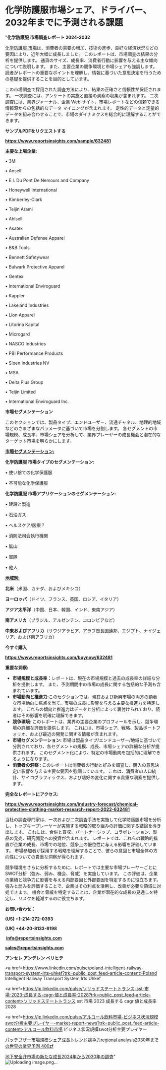 # 化学防護服市場シェア、ドライバー、2032年までに予測される課題

"<strong>化学防護服 市場調査レポート 2024-2032</strong>

<a href=https://www.reportsinsights.com/sample/632481>化学防護服 市場</a>は、消費者の需要の増加、技術の進歩、良好な経済状況などの要因により、近年大幅に成長しました。 このレポートは、市場調査の結果の分析を提供します。 通貨のサイズ、成長率、消費者行動に影響を与える主な傾向について説明します。 また、主要企業の競争環境と市場シェアも強調します。 読者がレポートの重要なポイントを理解し、情報に基づいた意思決定を行うための基礎を提供することを目的としています。

この市場調査で採用された調査方法により、結果の正確さと信頼性が保証されます。 一次調査には、アンケートの実施と直接の洞察の収集が含まれます。 二次調査には、業界ジャーナル、企業 Web サイト、市場レポートなどの信頼できる情報源からの包括的なデータ マイニングが含まれます。 定性的データと定量的データを組み合わせることで、市場のダイナミクスを総合的に理解することができます。

<strong><b>サンプルPDFをリクエストする</b></strong>

<a href=https://www.reportsinsights.com/sample/632481><strong><u>https://www.reportsinsights.com/sample/632481</u></strong></a>

<strong>主要な上場企業:</strong>

• 3M

• Ansell

• E.I. Du Pont De Nemours and Company

• Honeywell International

• Kimberley-Clark

• Teijin Arami

• Ahlsell

• Asatex

• Australian Defense Apparel

• B&B Tools

• Bennett Safetywear

• Bulwark Protective Apparel

• Gentex

• International Enviroguard

• Kappler

• Lakeland Industries

• Lion Apparel

• Litorina Kapital

• Microgard

• NASCO Industries

• PBI Performance Products

• Sioen Industries NV

• MSA

• Delta Plus Group

• Teijin Limited

• International Enviroguard Inc.

<strong>市場セグメンテーション</strong>

このセクションでは、製品タイプ、エンドユーザー、流通チャネル、地理的地域などのさまざまなパラメータに基づいて市場を分割します。 各セグメントの市場規模、成長率、市場シェアを分析して、業界プレーヤーの成長機会と潜在的なターゲット市場を明らかにします。

<strong><u>市場セグメンテーション</u></strong><strong><u>:</u></strong>

<strong>化学防護服 市場タイプのセグメンテーション:</strong>

• 使い捨ての化学保護服

• 不可能な化学保護服

<strong>化学防護服 市場アプリケーションのセグメンテーション:</strong>

• 建設と製造

• 石油ガス

• ヘルスケア/医療？

• 消防法司会執行機関

• 鉱山

• 軍隊

• 他人

<strong><u>地域別</u></strong><strong><u>:</u></strong>

<strong>北米</strong>（米国、カナダ、およびメキシコ）

<strong>ヨーロッパ</strong>（ドイツ、フランス、英国、ロシア、イタリア）

<strong>アジア太平洋</strong>（中国、日本、韓国、インド、東南アジア）

<strong>南アメリカ</strong>（ブラジル、アルゼンチン、コロンビアなど）

<strong>中東およびアフリカ</strong>（サウジアラビア、アラブ首長国連邦、エジプト、ナイジェリア、および南アフリカ）

<strong>今すぐ購入</strong>

<a href=https://www.reportsinsights.com/buynow/632481><strong><u>https://www.reportsinsights.com/buynow/632481</u></strong></a>

<strong>重要な洞察:</strong>
<ul>
  <li><strong>市場規模と成長率：</strong>レポートは、現在の市場規模と過去の成長率の詳細な分析を提供します。 また、予測期間中の市場の成長に関する包括的な予測も含まれています。</li>
  <li><strong>市場動向と推進力:</strong>このセクションでは、現在および新興市場の両方の顕著な市場動向に焦点を当て、市場の成長に影響を与える主要な推進力を特定します。 これらの傾向と推進力はデータと分析によって裏付けられており、読者はその影響を明確に理解できます。</li>
  <li><strong>競争環境</strong>: このレポートは、業界の主要企業のプロフィールを示し、競争環境の詳細な評価を提供します。 これには、市場シェア、戦略、製品ポートフォリオ、および最近の開発に関する情報が含まれます。</li>
  <li><strong>市場セグメンテーション: </strong>市場は製品タイプ/エンドユーザー/地域に基づいて分割されており、各セグメントの規模、成長、市場シェアの詳細な分析が提供されます。 このセグメント化により、特定の市場動向を包括的に理解できるようになります。</li>
  <li><strong>消費者の洞察 : </strong>このレポートは消費者の行動と好みを調査し、購入の意思決定に影響を与える主要な要因を強調しています。 これは、消費者の人口統計、サイコグラフィックス、および嗜好の変化に関する貴重な洞察を提供します。</li>
</ul>
<strong>完全なレポートにアクセス:</strong>

<a href=https://www.reportsinsights.com/industry-forecast/chemical-protective-clothing-market-research-report-2022-632481><strong><u><b>https://www.reportsinsights.com/industry-forecast/chemical-protective-clothing-market-research-report-2022-632481</b></u></strong></a>

当社の調査専門家は、一次および二次調査手法を実施して化学防護服市場を分析し、トップキープレーヤーが実施する戦略的取り組みの評価に関する結論を導き出します。 これには、合併と買収、パートナーシップ、コラボレーション、製品の発売、研究開発への投資が含まれます。 レポートでは、これらの戦略的措置が企業の成長、市場での地位、競争上の優位性に与える影響を評価しています。 市場参加者が採用する戦略を理解することで、彼らの意図と市場全体の方向性についての貴重な洞察が得られます。

競争環境をさらに分析するために、レポートでは主要な市場プレーヤーごとにSWOT分析（強み、弱み、機会、脅威）を実施しています。 この評価は、企業の業績と競争力に影響を与える内部要因と外部要因を特定するのに役立ちます。 強みと弱みを評価することで、企業はその利点を活用し、改善が必要な領域に対処できます。 機会と脅威を特定することは、企業が潜在的な成長の見通しを特定し、リスクを軽減するのに役立ちます。

<strong>お問い合わせ：</strong>

<strong>(US) +1-214-272-0393</strong>

<strong>(UK) +44-20-8133-9198</strong>

<strong> </strong><a href=info@reportsinsights.com><strong><u>info@reportsinsights.com</u></strong></a>

<a href=sales@reportsinsights.com><strong><u>sales@reportsinsights.com</u></strong></a>

<strong>アンセレ アンデレン ベリヒテ</strong>

<a href=https://www.linkedin.com/pulse/poland-intelligent-railway-transport-system-irts-uhkef?trk=public_post_feed-article-content>Poland Intelligent Railway Transport System Irts Uhkef</a>

<a href=https://jp.linkedin.com/pulse/ソリッドステートトランス-sst-市場-2023-成長する-cagr-値と成長率-2028?trk=public_post_feed-article-content>ソリッドステートトランス sst 市場 2023 成長する cagr 値と成長率 2028</a>

<a href=https://jp.linkedin.com/pulse/アルコール飲料市場-ビジネス状況規模swot分析主要プレイヤー-market-report-news?trk=public_post_feed-article-content>アルコール飲料市場 ビジネス状況規模swot分析主要プレイヤー</a>

<a href=https://www.linkedin.com/pulse/パッチブザー市場規模シェア成長トレンド競争力regional-analysis2030年までの世界の業界予測-400zf/>パッチブザー市場規模シェア成長トレンド競争力regional analysis2030年までの世界の業界予測 400zf</a>

<a href=https://www.linkedin.com/pulse/地下安全弁市場の新たな成長2024年から2030年の調査-community-market-research-qytkf/>地下安全弁市場の新たな成長2024年から2030年の調査</a>"
![Uploading image.png…]()
